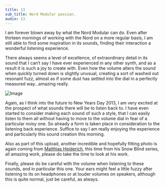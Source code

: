 ```yaml
---
title: 13
sub_title: Nord Modular passion.
audio: 13
---
```


I am forever blown away by what the Nord Modular can do. Even after thirteen mornings of working with the Nord on a more regular basis, I am still able to find some inspiration in its sounds, finding their interaction a wonderful listening experience. 

There always seems a level of excellence, of extraordinary detail in its sound that I can’t say I have ever experienced in any other synth, and as a result it is such a joy to create with. Even how the volume alters the sound when quickly turned down is slightly unusual, creating a sort of washed out resonant fuzz, almost as if some dust has settled into the dial in a perfectly measured way…amazing really.

![Image](/assets/img/Snd-13.jpg)

Again, as I think into the future to New Years Day 2013, I am very excited at the prospect of what sounds there will be to listen back to. I have even started to consider making each sound of such a style, that I can easily listen to them all without having to move to the volume dial in fear of a particular noisy one. So already a form is taken place in consideration to the listening back experience. Suffice to say I am really enjoying the experience and particularly this sound creation this morning.

Also as part of this upload, another incredible and hopefully fitting photo is again coming from <a href="http://www.matthias-heiderich.de/photos/index.php?/2011/snow-blind/" title="Matthias Heiderich">Matthias Heiderich</a>, this time from his Snow Blind series, all amazing work, please do take the time to look at his work.

Finally, please do be careful with the volume when listening to these sounds, and in particular this one. Your ears might feel a little fuzzy after listening to its on headphones or at louder volumes on speakers, although this is quite normal, just be careful, as always.